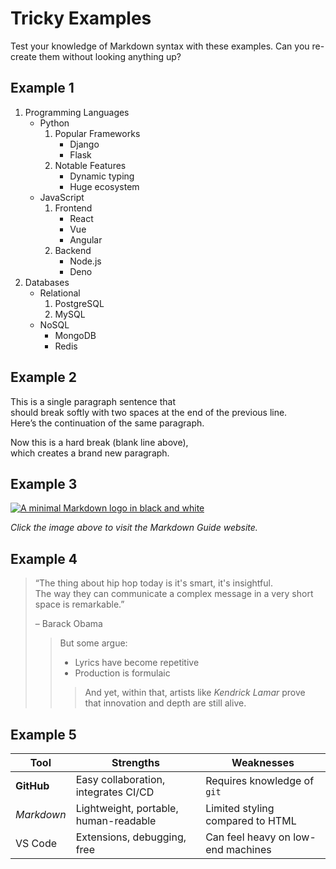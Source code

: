 # Tricky Examples
Test your knowledge of Markdown syntax with these examples. Can you re-create them without looking anything up?

## Example 1
1. Programming Languages
   - Python
     1. Popular Frameworks
        - Django
        - Flask
     2. Notable Features
        - Dynamic typing
        - Huge ecosystem
   - JavaScript
     1. Frontend
        - React
        - Vue
        - Angular
     2. Backend
        - Node.js
        - Deno
2. Databases
   - Relational
     1. PostgreSQL
     2. MySQL
   - NoSQL
     - MongoDB
     - Redis

## Example 2
This is a single paragraph sentence that  
should break softly with two spaces at the end of the previous line.    
Here’s the continuation of the same paragraph.  

Now this is a hard break (blank line above),  
which creates a brand new paragraph.  

## Example 3
[![A minimal Markdown logo in black and white](https://upload.wikimedia.org/wikipedia/commons/4/48/Markdown-mark.svg)](https://www.markdownguide.org)

*Click the image above to visit the Markdown Guide website.*

## Example 4
> “The thing about hip hop today is it's smart, it's insightful.  
> The way they can communicate a complex message in a very short space is remarkable.”  
>   
> – Barack Obama  
>
> > But some argue:  
> > - Lyrics have become repetitive  
> > - Production is formulaic  
> >
> > > And yet, within that, artists like *Kendrick Lamar* prove  
> > > that innovation and depth are still alive.  

## Example 5
| Tool        | Strengths                          | Weaknesses                  |
|-------------|------------------------------------|------------------------------|
| **GitHub**  | Easy collaboration, integrates CI/CD | Requires knowledge of `git` |
| *Markdown*  | Lightweight, portable, human-readable | Limited styling compared to HTML |
| VS Code     | Extensions, debugging, free         | Can feel heavy on low-end machines |
